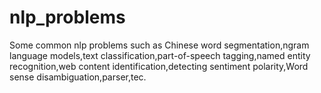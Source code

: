 # nlp_problems
Some common nlp problems such as Chinese word segmentation,ngram language models,text classification,part-of-speech tagging,named entity recognition,web content identification,detecting sentiment polarity,Word sense disambiguation,parser,tec.

